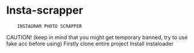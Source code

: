 # Insta-scrapper
        INSTAGRAM PHOTO SCRAPPER
CAUTION! (keep in mind that you might get temporary banned, try to use fake acc before using)
Firstly clone entire project
Install instaloader

